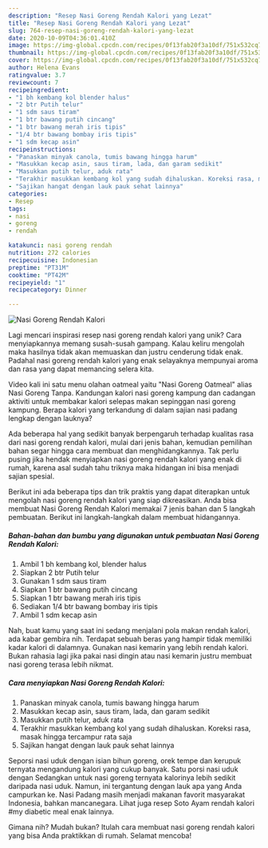 ```yaml
---
description: "Resep Nasi Goreng Rendah Kalori yang Lezat"
title: "Resep Nasi Goreng Rendah Kalori yang Lezat"
slug: 764-resep-nasi-goreng-rendah-kalori-yang-lezat
date: 2020-10-09T04:36:01.410Z
image: https://img-global.cpcdn.com/recipes/0f13fab20f3a10df/751x532cq70/nasi-goreng-rendah-kalori-foto-resep-utama.jpg
thumbnail: https://img-global.cpcdn.com/recipes/0f13fab20f3a10df/751x532cq70/nasi-goreng-rendah-kalori-foto-resep-utama.jpg
cover: https://img-global.cpcdn.com/recipes/0f13fab20f3a10df/751x532cq70/nasi-goreng-rendah-kalori-foto-resep-utama.jpg
author: Helena Evans
ratingvalue: 3.7
reviewcount: 7
recipeingredient:
- "1 bh kembang kol blender halus"
- "2 btr Putih telur"
- "1 sdm saus tiram"
- "1 btr bawang putih cincang"
- "1 btr bawang merah iris tipis"
- "1/4 btr bawang bombay iris tipis"
- "1 sdm kecap asin"
recipeinstructions:
- "Panaskan minyak canola, tumis bawang hingga harum"
- "Masukkan kecap asin, saus tiram, lada, dan garam sedikit"
- "Masukkan putih telur, aduk rata"
- "Terakhir masukkan kembang kol yang sudah dihaluskan. Koreksi rasa, masak hingga tercampur rata saja"
- "Sajikan hangat dengan lauk pauk sehat lainnya"
categories:
- Resep
tags:
- nasi
- goreng
- rendah

katakunci: nasi goreng rendah 
nutrition: 272 calories
recipecuisine: Indonesian
preptime: "PT31M"
cooktime: "PT42M"
recipeyield: "1"
recipecategory: Dinner

---
```



![Nasi Goreng Rendah Kalori](https://img-global.cpcdn.com/recipes/0f13fab20f3a10df/751x532cq70/nasi-goreng-rendah-kalori-foto-resep-utama.jpg)

Lagi mencari inspirasi resep nasi goreng rendah kalori yang unik? Cara menyiapkannya memang susah-susah gampang. Kalau keliru mengolah maka hasilnya tidak akan memuaskan dan justru cenderung tidak enak. Padahal nasi goreng rendah kalori yang enak selayaknya mempunyai aroma dan rasa yang dapat memancing selera kita.

Video kali ini satu menu olahan oatmeal yaitu &#34;Nasi Goreng Oatmeal&#34; alias Nasi Goreng Tanpa. Kandungan kalori nasi goreng kampung dan cadangan aktiviti untuk membakar kalori selepas makan sepinggan nasi goreng kampung. Berapa kalori yang terkandung di dalam sajian nasi padang lengkap dengan lauknya?

Ada beberapa hal yang sedikit banyak berpengaruh terhadap kualitas rasa dari nasi goreng rendah kalori, mulai dari jenis bahan, kemudian pemilihan bahan segar hingga cara membuat dan menghidangkannya. Tak perlu pusing jika hendak menyiapkan nasi goreng rendah kalori yang enak di rumah, karena asal sudah tahu triknya maka hidangan ini bisa menjadi sajian spesial.


Berikut ini ada beberapa tips dan trik praktis yang dapat diterapkan untuk mengolah nasi goreng rendah kalori yang siap dikreasikan. Anda bisa membuat Nasi Goreng Rendah Kalori memakai 7 jenis bahan dan 5 langkah pembuatan. Berikut ini langkah-langkah dalam membuat hidangannya.

<!--inarticleads1-->

##### Bahan-bahan dan bumbu yang digunakan untuk pembuatan Nasi Goreng Rendah Kalori:

1. Ambil 1 bh kembang kol, blender halus
1. Siapkan 2 btr Putih telur
1. Gunakan 1 sdm saus tiram
1. Siapkan 1 btr bawang putih cincang
1. Siapkan 1 btr bawang merah iris tipis
1. Sediakan 1/4 btr bawang bombay iris tipis
1. Ambil 1 sdm kecap asin


Nah, buat kamu yang saat ini sedang menjalani pola makan rendah kalori, ada kabar gembira nih. Terdapat sebuah beras yang hampir tidak memiliki kadar kalori di dalamnya. Gunakan nasi kemarin yang lebih rendah kalori. Bukan rahasia lagi jika pakai nasi dingin atau nasi kemarin justru membuat nasi goreng terasa lebih nikmat. 

<!--inarticleads2-->

##### Cara menyiapkan Nasi Goreng Rendah Kalori:

1. Panaskan minyak canola, tumis bawang hingga harum
1. Masukkan kecap asin, saus tiram, lada, dan garam sedikit
1. Masukkan putih telur, aduk rata
1. Terakhir masukkan kembang kol yang sudah dihaluskan. Koreksi rasa, masak hingga tercampur rata saja
1. Sajikan hangat dengan lauk pauk sehat lainnya


Seporsi nasi uduk dengan isian bihun goreng, orek tempe dan kerupuk ternyata mengandung kalori yang cukup banyak. Satu porsi nasi uduk dengan Sedangkan untuk nasi goreng ternyata kalorinya lebih sedikit daripada nasi uduk. Namun, ini tergantung dengan lauk apa yang Anda campurkan ke. Nasi Padang masih menjadi makanan favorit masyarakat Indonesia, bahkan mancanegara. Lihat juga resep Soto Ayam rendah kalori #my diabetic meal enak lainnya. 

Gimana nih? Mudah bukan? Itulah cara membuat nasi goreng rendah kalori yang bisa Anda praktikkan di rumah. Selamat mencoba!
